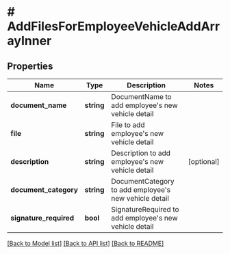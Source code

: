 # # AddFilesForEmployeeVehicleAddArrayInner

## Properties

Name | Type | Description | Notes
------------ | ------------- | ------------- | -------------
**document_name** | **string** | DocumentName to add employee&#39;s new vehicle detail |
**file** | **string** | File to add employee&#39;s new vehicle detail |
**description** | **string** | Description to add employee&#39;s new vehicle detail | [optional]
**document_category** | **string** | DocumentCategory to add employee&#39;s new vehicle detail |
**signature_required** | **bool** | SignatureRequired to add employee&#39;s new vehicle detail |

[[Back to Model list]](../../README.md#models) [[Back to API list]](../../README.md#endpoints) [[Back to README]](../../README.md)
